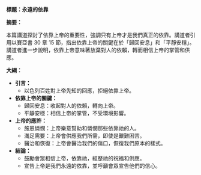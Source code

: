 **標題：永遠的依靠**

**摘要：**

本篇講道探討了依靠上帝的重要性，強調只有上帝才是我們真正的依靠。講道者引用以賽亞書 30 章 15 節，指出依靠上帝的關鍵在於「歸回安息」和「平靜安穩」。講道者進一步說明，依靠上帝意味著放棄對人的依賴，轉而相信上帝的掌管和供應。

**大綱：**

* **引言：**
    * 以色列百姓對上帝先知的回應，拒絕依靠上帝。
* **依靠上帝的關鍵：**
    * 歸回安息：收起對人的依賴，轉向上帝。
    * 平靜安穩：相信上帝的掌管，不受環境影響。
* **上帝的應許：**
    * 施恩憐憫：上帝樂意幫助和憐憫那些依靠祂的人。
    * 滿足需要：上帝會供應我們所需，即使是艱難困苦。
    * 醫治和恢復：上帝會醫治我們的傷口，恢復我們原本的樣式。
* **結論：**
    * 鼓勵會眾相信上帝，依靠祂，經歷祂的祝福和供應。
    * 宣告上帝是我們永遠的依靠，並呼籲會眾宣告他們的信心。